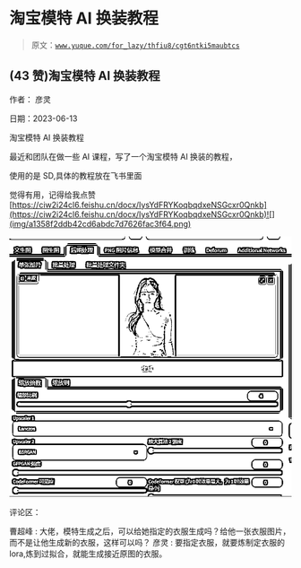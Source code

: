 # 淘宝模特 AI 换装教程

> 原文：[`www.yuque.com/for_lazy/thfiu8/cgt6ntki5maubtcs`](https://www.yuque.com/for_lazy/thfiu8/cgt6ntki5maubtcs)



## (43 赞)淘宝模特 AI 换装教程 

作者： 彦灵 

日期：2023-06-13 

淘宝模特 AI 换装教程 

最近和团队在做一些 AI 课程，写了一个淘宝模特 AI 换装的教程， 

使用的是 SD,具体的教程放在飞书里面 

觉得有用，记得给我点赞[https://ciw2i24cl6.feishu.cn/docx/IysYdFRYKoqbqdxeNSGcxr0Qnkb](https://ciw2i24cl6.feishu.cn/docx/IysYdFRYKoqbqdxeNSGcxr0Qnkb)![](img/a1358f2ddb42cd6abdc7d7626fac3f64.png) 

![](img/ac2a5957530383be2504a8de45fef1f5.png) 

评论区： 

曹超峰 : 大佬，模特生成之后，可以给她指定的衣服生成吗？给他一张衣服图片，而不是让他生成新的衣服，这样可以吗？ 彦灵 : 要指定衣服，就要炼制定衣服的 lora,炼到过拟合，就能生成接近原图的衣服。